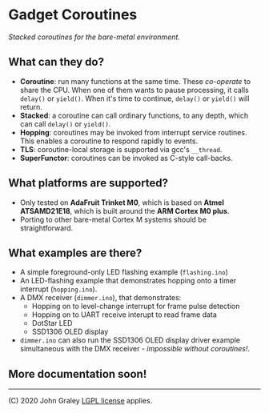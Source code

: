 # Gadget Coroutines

_Stacked coroutines for the bare-metal environment._

## What can they do?
 - **Coroutine**: run many functions at the same time. These 
   _co-operate_ to share the CPU. When one of them wants to pause 
   processing, it calls `delay()` or `yield()`. When it's time to 
   continue, `delay()` or `yield()` will return.
 - **Stacked**: a coroutine can call ordinary functions, to any depth, 
   which can call `delay()` or `yield()`.
 - **Hopping**: coroutines may be invoked from interrupt service 
   routines. This enables a coroutine to respond rapidly to events.
 - **TLS**: coroutine-local storage is supported via gcc's `__thread`. 
 - **SuperFunctor**: coroutines can be invoked as C-style call-backs. 

## What platforms are supported?
 - Only tested on **AdaFruit Trinket M0**, which is based on **Atmel 
   ATSAMD21E18**, which is built around the **ARM Cortex M0 plus**.
 - Porting to other bare-metal Cortex M systems should be 
   straightforward.

## What examples are there?
 - A simple foreground-only LED flashing example (`flashing.ino`)
 - An LED-flashing example that demonstrates hopping onto a timer 
   interrupt (`hopping.ino`).
 - A DMX receiver (`dimmer.ino`), that demonstrates:
   - Hopping on to level-change interrupt for frame pulse detection
   - Hopping on to UART receive interupt to read frame data 
   - DotStar LED
   - SSD1306 OLED display
 - `dimmer.ino` can also run the SSD1306 OLED display driver example 
   simultaneous with the DMX receiver - _impossible without
   coroutines!_.

## More documentation soon!

------------------   
(C) 2020 John Graley [LGPL license](license.md) applies.
